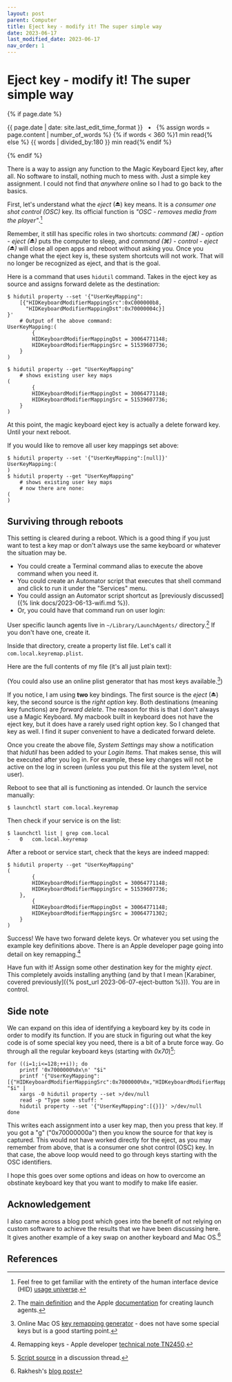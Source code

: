```yaml
---
layout: post
parent: Computer
title: Eject key - modify it! The super simple way
date: 2023-06-17
last_modified_date: 2023-06-17
nav_order: 1
---
```


# Eject key - modify it! The super simple way

{% if page.date %}
 <p class="text-small text-grey-dk-000 mb-0 mr-2">
   <span class="d-inline-block">{{ page.date | date: site.last_edit_time_format }} &nbsp; &bull; &nbsp;
     {% assign words = page.content | number_of_words %}
     {% if words < 360 %}1 min read{% else %}
     {{ words | divided_by:180 }} min read{% endif %}
   </span>
 </p>
{% endif %}
       
There is a way to assign any function to the Magic Keyboard Eject key, after all. No software to install, nothing much to mess with. Just a simple key assignment. I could not find that _anywhere_ online so I had to go back to the basics.

First, let's understand what the _eject_ (⏏) key means. It is a _consumer one shot control (OSC)_ key. Its official function is _"OSC - removes media from the player"_.[^1]

Remember, it still has specific roles in two shortcuts: _command (⌘) - option - eject (⏏)_ puts the computer to sleep, and _command (⌘) - control - eject (⏏)_ will close all open apps and reboot without asking you. Once you change what the eject key is, these system shortcuts will not work. That will no longer be recognized as eject, and that is the goal.

Here is a command that uses `hidutil` command. Takes in the eject key as source and assigns forward delete as the destination:

```
$ hidutil property --set '{"UserKeyMapping":
    [{"HIDKeyboardModifierMappingSrc":0xC000000b8,
      "HIDKeyboardModifierMappingDst":0x70000004c}]
}'
    # Output of the above command:
UserKeyMapping:(
        {
        HIDKeyboardModifierMappingDst = 30064771148;
        HIDKeyboardModifierMappingSrc = 51539607736;
    }
)
```
```
$ hidutil property --get "UserKeyMapping"
    # shows existing user key maps
(
        {
        HIDKeyboardModifierMappingDst = 30064771148;
        HIDKeyboardModifierMappingSrc = 51539607736;
    }
)
```

At this point, the magic keyboard eject key is actually a delete forward key. Until your next reboot.

If you would like to remove all user key mappings set above:
```
$ hidutil property --set '{"UserKeyMapping":[null]}'
UserKeyMapping:(
)
$ hidutil property --get "UserKeyMapping"
    # shows existing user key maps
    # now there are none:
(
)
```

## Surviving through reboots

This setting is cleared during a reboot. Which is a good thing if you just want to test a key map or don't always use the same keyboard or whatever the situation may be. 

- You could create a Terminal command alias to execute the above command when you need it.
- You could create an Automator script that executes that shell command and click to run it under the "Services" menu.
- You could assign an Automator script shortcut as [previously discussed]({% link docs/2023-06-13-wifi.md %}).
- Or, you could have that command run on user login:

User specific launch agents live in `~/Library/LaunchAgents/` directory.[^2] If you don't have one, create it.

Inside that directory, create a property list file. Let's call it `com.local.keyremap.plist`.

Here are the full contents of my file (it's all just plain text):

<script src="https://gist.github.com/verityj/f54e1467859596ef36a87e14cdce54b6.js"></script>


(You could also use an online plist generator that has most keys available.[^3])

If you notice, I am using **two** key bindings. The first source is the _eject_ (⏏) key, the second source is the _right option_ key. Both destinations (meaning key functions) are _forward delete_. The reason for this is that I don't always use a Magic Keyboard. My macbook built in keyboard does not have the eject key, but it does have a rarely used right option key. So I changed that key as well. I find it super convenient to have a dedicated forward delete.

Once you create the above file, _System Settings_ may show a notification that _hidutil_ has been added to your _Login Items_. That makes sense, this will be executed after you log in. For example, these key changes will not be active on the log in screen (unless you put this file at the system level, not user).

Reboot to see that all is functioning as intended. Or launch the service manually:

```
$ launchctl start com.local.keyremap
```

Then check if your service is on the list:

```
$ launchctl list | grep com.local
-	0	com.local.keyremap
```

After a reboot or service start, check that the keys are indeed mapped:

```
$ hidutil property --get "UserKeyMapping"
(
        {
        HIDKeyboardModifierMappingDst = 30064771148;
        HIDKeyboardModifierMappingSrc = 51539607736;
    },
        {
        HIDKeyboardModifierMappingDst = 30064771148;
        HIDKeyboardModifierMappingSrc = 30064771302;
    }
)
```

Success! We have two forward delete keys. Or whatever you set using the example key definitions above. There is an Apple developer page going into detail on key remapping.[^4]

Have fun with it! Assign some other destination key for the mighty _eject_. This completely avoids installing anything (and by that I mean [Karabiner, covered previously]({% post_url 2023-06-07-eject-button %})). You are in control.

## Side note

We can expand on this idea of identifying a keyboard key by its code in order to modify its function. If you are stuck in figuring out what the key code is of some special key you need, there is a bit of a brute force way. Go through all the regular keyboard keys (starting with _0x70_)[^5]:

```
for ((i=1;i<=128;++i)); do
    printf '0x7000000%0x\n' "$i"
    printf '{"UserKeyMapping":[{"HIDKeyboardModifierMappingSrc":0x7000000%0x,"HIDKeyboardModifierMappingDst":0x70000000a}]}' "$i" |
    xargs -0 hidutil property --set >/dev/null
    read -p "Type some stuff: "
    hidutil property --set '{"UserKeyMapping":[{}]}' >/dev/null
done
```

This writes each assignment into a user key map, then you press that key. If you got a "g" ("0x70000000a") then you know the source for that key is captured. This would not have worked directly for the eject, as you may remember from above, that is a consumer one shot control (OSC) key. In that case, the above loop would need to go through keys starting with the OSC identifiers.

I hope this goes over some options and ideas on how to overcome an obstinate keyboard key that you want to modify to make life easier.

## Acknowledgement

I also came across a blog post which goes into the benefit of not relying on custom software to achieve the results that we have been discussing here. It gives another example of a key swap on another keyboard and Mac OS.[^6]

## References

[^1]: Feel free to get familiar with the entirety of the human interface device (HID) [usage universe](https://www.usb.org/sites/default/files/documents/hut1_12v2.pdf).
[^2]: The [main definition](https://www.launchd.info) and the Apple [documentation](https://developer.apple.com/library/archive/documentation/MacOSX/Conceptual/BPSystemStartup/Chapters/CreatingLaunchdJobs.html) for creating launch agents.
[^3]: Online Mac OS [key remapping generator](https://hidutil-generator.netlify.app) - does not have some special keys but is a good starting point.
[^4]: Remapping keys - Apple developer [technical note TN2450](https://developer.apple.com/library/archive/technotes/tn2450/_index.html).
[^5]: [Script source](https://apple.stackexchange.com/a/349440) in a discussion thread.
[^6]: Rakhesh's [blog post](https://rakhesh.com/mac/using-hidutil-to-map-macos-keyboard-keys/)
